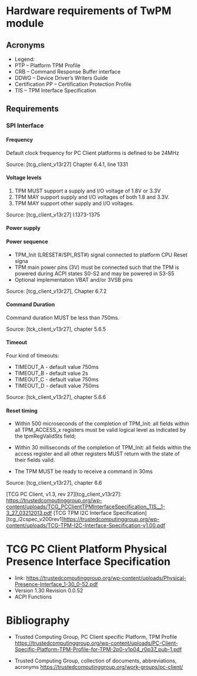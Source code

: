 # Hardware requirements of TwPM module

## Acronyms

* Legend:
* PTP – Platform TPM Profile
* CRB – Command Response Buffer interface
* DDWG – Device Driver’s Writers Guide
* Certification PP – Certification Protection Profile
* TIS – TPM Interface Specification

## Requirements

### SPI Interface

#### Frequency

Default clock frequency for PC Client platforms is defined to be 24MHz

Source: [tcg_client_v13r27] Chapter 6.4.1, line 1331

#### Voltage levels

1. TPM MUST support a supply and I/O voltage of 1.8V or 3.3V
2. TPM MAY support supply and I/O voltages of both 1.8 and 3.3V.
3. TPM MAY support other supply and I/O voltages. 

Source: [tcg_client_v13r27] l.1373-1375

#### Power supply


#### Power sequence

  * TPM_Init (LRESET#/SPI_RST#) signal connected to platform CPU Reset signa
  * TPM main power pins (3V) must be connected such that the TPM is powered
  during ACPI states S0-S2 and may be powered in S3-S5
  * Optional implementation VBAT and/or 3VSB pins

Source: [tcg_client_v13r27], Chapter 6.7.2

#### Command Duration

Command duration MUST be less than 750ms.

Source: [tck_client_v13r27], chapter 5.6.5

#### Timeout

Four kind of timeouts:
 * TIMEOUT_A - default value 750ms
 * TIMEOUT_B - default value 2s
 * TIMEOUT_C - default value 750ms
 * TIMEOUT_D - default value 750ms

Source: [tck_client_v13r27], chapter 5.6.6

#### Reset timing
 
* Within 500 microseconds of the completion of TPM_Init:
 all fields within all TPM_ACCESS_x registers must be valid logical level
 as indicated by the tpmRegValidSts field;

* Within 30 milliseconds of the completion of TPM_Init:
 all fields within the access register and all other registers MUST return
with the state of their fields valid.

* The TPM MUST be ready to receive a command in 30ms

Source: [tcg_client_v13r27], chapter 6.6 


[TCG PC Client, v1.3, rev 27][tcg_client_v13r27]: https://trustedcomputinggroup.org/wp-content/uploads/TCG_PCClientTPMInterfaceSpecification_TIS__1-3_27_03212013.pdf
[TCG TPM I2C Interface Specification][tcg_i2cspec_v200rev1]https://trustedcomputinggroup.org/wp-content/uploads/TCG-TPM-I2C-Interface-Specification-v1.00.pdf


# TCG PC Client Platform Physical Presence Interface Specification
* link: https://trustedcomputinggroup.org/wp-content/uploads/Physical-Presence-Interface_1-30_0-52.pdf
* Version 1.30 Revision 0.0.52
* ACPI Functions
# Bibliography
* Trusted Computing Group, PC Client specific Platform, TPM Profile
https://trustedcomputinggroup.org/wp-content/uploads/PC-Client-Specific-Platform-TPM-Profile-for-TPM-2p0-v1p04_r0p37_pub-1.pdf

* Trusted Computing Group, collection of documents, abbreviations, acronyms
https://trustedcomputinggroup.org/work-groups/pc-client/


